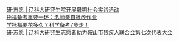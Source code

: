  
[研·志愿 | 辽科大研究生院开展暑期社会实践活动](http://www.dianyue.me/archives/228/sa9v72da5ysug0mt/)  
[托福备考重要一环：名师亲自批改作业](http://www.dianyue.me/archives/492/ch1ulu99bp4jpep7/)  
[学托福要花多久？科学备考7步走！](http://www.dianyue.me/archives/604/h238fpcvymwm5kle/)  
[研·志愿 | 辽科大研究生志愿者助力鞍山市残疾人联合会第七次代表大会](http://www.dianyue.me/archives/225/gavx185uwas4r3he/)